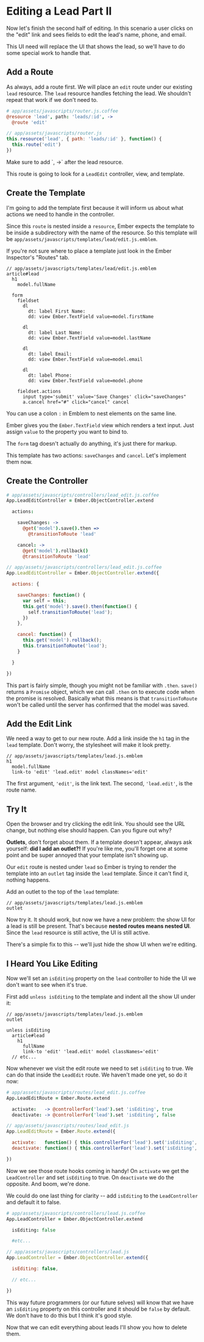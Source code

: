 # Editing a Lead Part II

Now let's finish the second half of editing. In this scenario a user clicks on the "edit" link and sees fields to edit the lead's name, phone, and email.

This UI need will replace the UI that shows the lead, so we'll have to do some special work to handle that.

## Add a Route

As always, add a route first. We will place an `edit` route under our existing `lead` resource. The `lead` resource handles fetching the lead. We shouldn't repeat that work if we don't need to.

```coffee
# app/assets/javascripts/router.js.coffee
@resource 'lead', path: 'leads/:id', ->
  @route 'edit'
```
```javascript
// app/assets/javascripts/router.js
this.resource('lead', { path: 'leads/:id' }, function() {
  this.route('edit')
})
```

<p class="coffeescript">
Make sure to add `, ->` after the lead resource.
</p>

This route is going to look for a `LeadEdit` controller, view, and template.

## Create the Template

I'm going to add the template first because it will inform us about what actions we need to handle in the controller.

Since this `route` is nested inside a `resource`, Ember expects the template to be inside a subdirectory with the name of the resource. So this template will be `app/assets/javascripts/templates/lead/edit.js.emblem`.

If you're not sure where to place a template just look in the Ember Inspector's "Routes" tab.

```
// app/assets/javascripts/templates/lead/edit.js.emblem
article#lead
  h1
    model.fullName

  form
    fieldset
      dl
        dt: label First Name:
        dd: view Ember.TextField value=model.firstName

      dl
        dt: label Last Name:
        dd: view Ember.TextField value=model.lastName

      dl
        dt: label Email:
        dd: view Ember.TextField value=model.email

      dl
        dt: label Phone:
        dd: view Ember.TextField value=model.phone

    fieldset.actions
      input type='submit' value='Save Changes' click="saveChanges"
      a.cancel href="#" click="cancel" cancel
```

You can use a colon `:` in Emblem to nest elements on the same line.

Ember gives you the `Ember.TextField` view which renders a text input. Just assign `value` to the property you want to bind to.

The `form` tag doesn't actually do anything, it's just there for markup.

This template has two actions: `saveChanges` and `cancel`. Let's implement them now.

## Create the Controller

```coffee
# app/assets/javascripts/controllers/lead_edit.js.coffee
App.LeadEditController = Ember.ObjectController.extend

  actions:

    saveChanges: ->
      @get('model').save().then =>
        @transitionToRoute 'lead'

    cancel: ->
      @get('model').rollback()
      @transitionToRoute 'lead'
```
```javascript
// app/assets/javascripts/controllers/lead_edit.js.coffee
App.LeadEditController = Ember.ObjectController.extend({

  actions: {

    saveChanges: function() {
      var self = this;
      this.get('model').save().then(function() {
        self.transitionToRoute('lead');
      })
    },

    cancel: function() {
      this.get('model').rollback();
      this.transitionToRoute('lead');
    }

  }

})
```

This part is fairly simple, though you might not be familiar with `.then`. `save()` returns a `Promise` object, which we can call `.then` on to execute code when the promise is resolved. Basically what this means is that `transitionToRoute` won't be called until the server has confirmed that the model was saved.

## Add the Edit Link

We need a way to get to our new route. Add a link inside the `h1` tag in the `lead` template. Don't worry, the stylesheet will make it look pretty.

```emblem
// app/assets/javascripts/templates/lead.js.emblem
h1
  model.fullName
  link-to 'edit' 'lead.edit' model classNames='edit'
```

The first argument, `'edit'`, is the link text. The second, `'lead.edit'`, is the route name.

## Try It

Open the browser and try clicking the edit link. You should see the URL change, but nothing else should happen. Can you figure out why?

**Outlets**, don't forget about them. If a template doesn't appear, always ask yourself: **did I add an outlet?!** If you're like me, you'll forget one at some point and be super annoyed that your template isn't showing up.

Our `edit` route is nested under `lead` so Ember is trying to render the template into an `outlet` tag inside the `lead` template. Since it can't find it, nothing happens.

Add an outlet to the top of the `lead` template:

```
// app/assets/javascripts/templates/lead.js.emblem
outlet
```

Now try it. It should work, but now we have a new problem: the show UI for a lead is still be present. That's because **nested routes means nested UI**. Since the `lead` resource is still active, the UI is still active.

There's a simple fix to this -- we'll just hide the show UI when we're editing.

## I Heard You Like Editing

Now we'll set an `isEditing` property on the `lead` controller to hide the UI we don't want to see when it's true.

First add `unless isEditing` to the template and indent all the show UI under it:

```
// app/assets/javascripts/templates/lead.js.emblem
outlet

unless isEditing
  article#lead
    h1
      fullName
      link-to 'edit' 'lead.edit' model classNames='edit'
  // etc...
```

Now whenever we visit the edit route we need to set `isEditing` to true. We can do that inside the `LeadEdit` route. We haven't made one yet, so do it now:

```coffee
# app/assets/javascripts/routes/lead_edit.js.coffee
App.LeadEditRoute = Ember.Route.extend

  activate:   -> @controllerFor('lead').set 'isEditing', true
  deactivate: -> @controllerFor('lead').set 'isEditing', false
```
```javascript
// app/assets/javascripts/routes/lead_edit.js
App.LeadEditRoute = Ember.Route.extend({

  activate:   function() { this.controllerFor('lead').set('isEditing', true) },
  deactivate: function() { this.controllerFor('lead').set('isEditing', false) }

})
```

Now we see those route hooks coming in handy! On `activate` we get the `LeadController` and set `isEditing` to true. On `deactivate` we do the opposite. And boom, we're done.

We could do one last thing for clarity -- add `isEditing` to the `LeadController` and default it to false.

```coffee
# app/assets/javascripts/controllers/lead.js.coffee
App.LeadController = Ember.ObjectController.extend

  isEditing: false

  #etc...
```
```javascript
// app/assets/javascripts/controllers/lead.js
App.LeadController = Ember.ObjectController.extend({

  isEditing: false,

  // etc...

})
```

This way future programmers (or our future selves) will know that we have an `isEditing` property on this controller and it should be `false` by default. We don't have to do this but I think it's good style.

Now that we can edit everything about leads I'll show you how to delete them.
